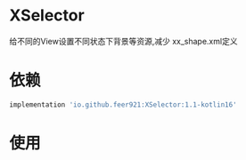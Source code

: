 # XSelector
给不同的View设置不同状态下背景等资源,减少 xx_shape.xml定义

# 依赖
```groovy
implementation 'io.github.feer921:XSelector:1.1-kotlin16'
```

# 使用
